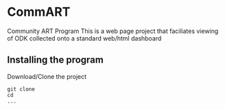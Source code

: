 # CommART
Community ART Program
This is a web page project that faciliates viewing of ODK collected onto a standard web/html dashboard

## Installing the program
Download/Clone the project

```{r eval=FALSE}
git clone 
cd 
...
```
